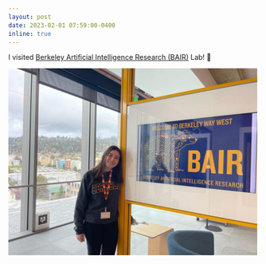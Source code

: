 ```yaml
---
layout: post
date: 2023-02-01 07:59:00-0400
inline: true
---
```


I visited [Berkeley Artificial Intelligence Research (BAIR)](https://bair.berkeley.edu/) Lab! :bear:

<img src="/assets/img/bair.png" alt="me_bair" style="width:500px;height:auto;">
